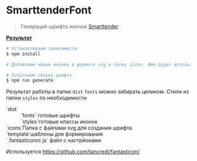 # SmarttenderFont

> Генерация шрифта иконок [Smarttender](https://smarttender.biz/)

**<a href="https://htmlpreview.github.io/?https://github.com/uhodav/smarttender-fonts/blob/main/dist/icon.html#/bored" target="_blank">Результат</a>**

```bash
# Устанавливаем зависимости
$ npm install

# Добавляем новые иконки в формате svg в папку icons. Имя будет использовано для созданного класса

# Запускаем сборку шрифта
$ npm run generate
```

Результат работы в папке `dist`
`fonts` можно забирать целиком.
Стили из папки `styles` по необходимости

<dl>
    <dt>`dist`</dt>
    <dd>`fonts` готовые шрифты</dd>
    <dd>`styles`готовые классы иконок</dd>
    <dt>`icons`Папка с файлами svg для создания шрифта</dt>
    <dt>`template`шаблоны для формирования</dt>
    <dt>`.fantasticonrc.js` файл с настрйоками</dt>
</dl>


Используется https://github.com/tancredi/fantasticon/
